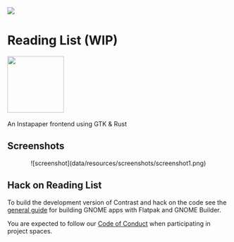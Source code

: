 <a href="https://flathub.org/apps/details/com.belmoussaoui.ReadingList">
<img src="https://flathub.org/assets/badges/flathub-badge-i-en.png" width="190px" />
</a>

# Reading List (WIP)

<img src="https://gitlab.gnome.org/bilelmoussaoui/reading-list/raw/master/data/icons/com.belmoussaoui.ReadingList.svg" width="128" height="128" />

An Instapaper frontend using GTK & Rust


## Screenshots

<div align="center">
![screenshot](data/resources/screenshots/screenshot1.png)
</div>

## Hack on Reading List
To build the development version of Contrast and hack on the code
see the [general guide](https://wiki.gnome.org/Newcomers/BuildProject)
for building GNOME apps with Flatpak and GNOME Builder.

You are expected to follow our [Code of Conduct](/code-of-conduct.md) when participating in project
spaces.
